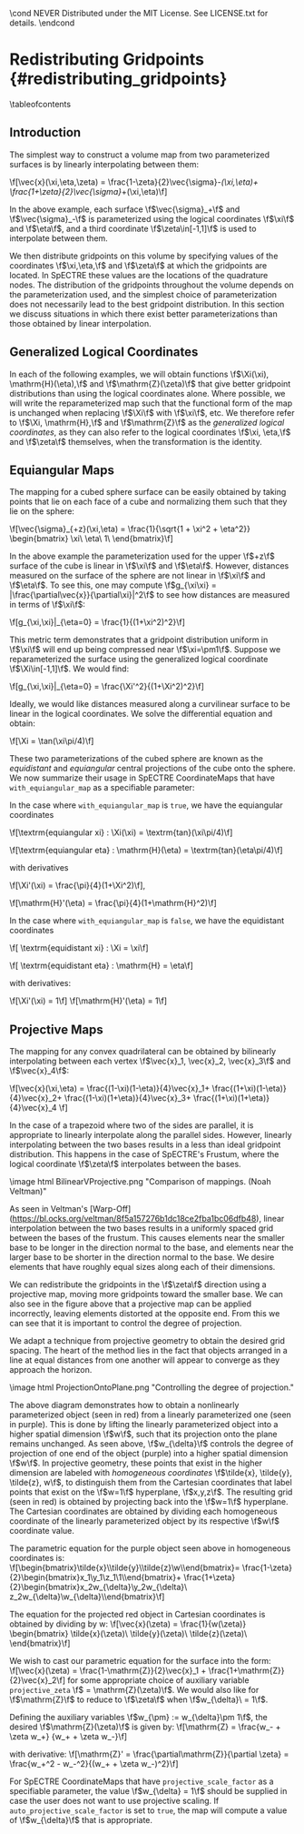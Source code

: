 \cond NEVER
Distributed under the MIT License.
See LICENSE.txt for details.
\endcond
# Redistributing Gridpoints {#redistributing_gridpoints}

\tableofcontents

## Introduction
The simplest way to construct a volume map from two parameterized surfaces is
by linearly interpolating between them:

\f[\vec{x}(\xi,\eta,\zeta) =
\frac{1-\zeta}{2}\vec{\sigma}_-(\xi,\eta)+
\frac{1+\zeta}{2}\vec{\sigma}_+(\xi,\eta)\f]

In the above example, each surface \f$\vec{\sigma}_+\f$ and
\f$\vec{\sigma}_-\f$ is parameterized using the logical coordinates \f$\xi\f$
and \f$\eta\f$, and a third coordinate \f$\zeta\in[-1,1]\f$ is used to
interpolate between them.

We then distribute gridpoints on this volume by specifying values of the
coordinates \f$\xi,\eta,\f$ and \f$\zeta\f$ at which the gridpoints are located.
In SpECTRE these values are the locations of the quadrature nodes. The
distribution of the gridpoints throughout the volume depends on the
parameterization used, and the simplest choice of parameterization does not
necessarily lead to the best gridpoint distribution. In this section we discuss
situations in which there exist better parameterizations than those obtained by
linear interpolation.

## Generalized Logical Coordinates

In each of the following examples, we will obtain functions \f$\Xi(\xi),
\mathrm{H}(\eta),\f$ and \f$\mathrm{Z}(\zeta)\f$ that give better gridpoint
distributions than using the logical coordinates alone. Where possible, we will
write the reparameterized map such that the functional form of the map is
unchanged when replacing \f$\Xi\f$ with \f$\xi\f$, etc. We therefore refer to
\f$\Xi, \mathrm{H},\f$ and \f$\mathrm{Z}\f$ as the
*generalized logical coordinates*, as they can also refer to the logical
coordinates \f$\xi, \eta,\f$ and \f$\zeta\f$ themselves, when the transformation
is the identity.

## Equiangular Maps

The mapping for a cubed sphere surface can be easily obtained by taking points
that lie on each face of a cube and normalizing them such that they lie on the
sphere:

\f[\vec{\sigma}_{+z}(\xi,\eta) =
\frac{1}{\sqrt{1 + \xi^2  + \eta^2}}
\begin{bmatrix}
\xi\\
\eta\\
1\\
\end{bmatrix}\f]

In the above example the parameterization used for the upper \f$+z\f$ surface
of the cube is linear in \f$\xi\f$ and \f$\eta\f$. However, distances measured
on the surface of the sphere are not linear in \f$\xi\f$ and \f$\eta\f$. To see
this, one may compute \f$g_{\xi\xi} = |\frac{\partial\vec{x}}{\partial\xi}|^2\f$
to see how distances are measured in terms of \f$\xi\f$:

\f[g_{\xi,\xi}|_{\eta=0} = \frac{1}{(1+\xi^2)^2}\f]

This metric term demonstrates that a gridpoint distribution uniform in
\f$\xi\f$ will end up being compressed near \f$\xi=\pm1\f$. Suppose we
reparameterized the surface using the generalized logical coordinate
\f$\Xi\in[-1,1]\f$. We would find:

\f[g_{\xi,\xi}|_{\eta=0} = \frac{\Xi'^2}{(1+\Xi^2)^2}\f]

Ideally, we would like distances measured along a curvilinear surface to be
linear in the logical coordinates. We solve the differential equation and
obtain:

\f[\Xi = \tan(\xi\pi/4)\f]

These two parameterizations of the cubed sphere are known as the *equidistant*
and *equiangular* central projections of the cube onto the sphere. We now
summarize their usage in SpECTRE CoordinateMaps that have
`with_equiangular_map` as a specifiable parameter:

In the case where `with_equiangular_map` is `true`, we have the
equiangular coordinates

\f[\textrm{equiangular xi} : \Xi(\xi) = \textrm{tan}(\xi\pi/4)\f]

\f[\textrm{equiangular eta}  : \mathrm{H}(\eta) = \textrm{tan}(\eta\pi/4)\f]

with derivatives

\f[\Xi'(\xi) = \frac{\pi}{4}(1+\Xi^2)\f],

\f[\mathrm{H}'(\eta) = \frac{\pi}{4}(1+\mathrm{H}^2)\f]

In the case where `with_equiangular_map` is `false`, we have the equidistant
coordinates

\f[ \textrm{equidistant xi}  : \Xi = \xi\f]

\f[ \textrm{equidistant eta}  : \mathrm{H} = \eta\f]

with derivatives:

\f[\Xi'(\xi) = 1\f] \f[\mathrm{H}'(\eta) = 1\f]

##  Projective Maps

The mapping for any convex quadrilateral can be obtained by bilinearly
interpolating between each vertex \f$\vec{x}_1, \vec{x}_2, \vec{x}_3\f$
and \f$\vec{x}_4\f$:

\f[\vec{x}(\xi,\eta) =
\frac{(1-\xi)(1-\eta)}{4}\vec{x}_1+
\frac{(1+\xi)(1-\eta)}{4}\vec{x}_2+
\frac{(1-\xi)(1+\eta)}{4}\vec{x}_3+
\frac{(1+\xi)(1+\eta)}{4}\vec{x}_4
\f]

In the case of a trapezoid where two of the sides are parallel, it is
appropriate to linearly interpolate along the parallel sides. However,
linearly interpolating between the two bases results in a less than
ideal gridpoint distribution. This happens in the case of SpECTRE's Frustum,
where the logical coordinate \f$\zeta\f$ interpolates between the bases.

\image html BilinearVProjective.png "Comparison of mappings. (Noah Veltman)"

As seen in Veltman's [Warp-Off]
(https://bl.ocks.org/veltman/8f5a157276b1dc18ce2fba1bc06dfb48), linear
interpolation between the two bases results in a uniformly spaced grid
between the bases of the frustum. This causes elements near the smaller base
to be longer in the direction normal to the base, and elements near the larger
base to be shorter in the direction normal to the base. We desire elements that
have roughly equal sizes along each of their dimensions.

We can redistribute the gridpoints in the \f$\zeta\f$ direction using a
projective map, moving more gridpoints toward the smaller base. We can also see
in the figure above that a projective map can be applied incorrectly, leaving
elements distorted at the opposite end. From this we can see that it is
important to control the degree of projection.

We adapt a technique from projective geometry to obtain the desired grid
spacing. The heart of the method lies in the fact that objects arranged in a
line at equal distances from one another will appear to converge as they
approach the horizon.

\image html ProjectionOntoPlane.png "Controlling the degree of projection."

The above diagram demonstrates how to obtain a nonlinearly parameterized
object (seen in red) from a linearly parameterized one (seen in purple).
This is done by lifting the linearly parameterized object into a higher
spatial dimension \f$w\f$, such that its projection onto the plane remains
unchanged. As seen above, \f$w_{\delta}\f$ controls the degree of projection
of one end of the object (purple) into a higher spatial dimension \f$w\f$.
In projective geometry, these points that exist in the higher dimension are
labeled with *homogeneous coordinates* \f$\tilde{x}, \tilde{y}, \tilde{z}, w\f$,
to distinguish them from the Cartesian coordinates that label points that exist
on the \f$w=1\f$ hyperplane, \f$x,y,z\f$. The resulting grid (seen in red) is
obtained by projecting back into the \f$w=1\f$ hyperplane. The Cartesian
coordinates are obtained by dividing each homogeneous coordinate of the
linearly parameterized object by its respective \f$w\f$ coordinate value.

The parametric equation for the purple object seen above in homogeneous
coordinates is:
\f[\begin{bmatrix}\tilde{x}\\\tilde{y}\\\tilde{z}\\w\\\end{bmatrix}=
\frac{1-\zeta}{2}\begin{bmatrix}x_1\\y_1\\z_1\\1\\\end{bmatrix}+
\frac{1+\zeta}{2}\begin{bmatrix}x_2w_{\delta}\\y_2w_{\delta}\\
z_2w_{\delta}\\w_{\delta}\\\end{bmatrix}\f]

The equation for the projected red object in Cartesian coordinates is
obtained by dividing by w:
\f[\vec{x}(\zeta) = \frac{1}{w(\zeta)}
\begin{bmatrix}
\tilde{x}(\zeta)\\
\tilde{y}(\zeta)\\
\tilde{z}(\zeta)\\
\end{bmatrix}\f]

We wish to cast our parametric equation for the surface into the form:
\f[\vec{x}(\zeta) =
\frac{1-\mathrm{Z}}{2}\vec{x}_1 + \frac{1+\mathrm{Z}}{2}\vec{x}_2\f]
for some appropriate choice of auxiliary variable `projective_zeta`
\f$ = \mathrm{Z}(\zeta)\f$. We would also like for \f$\mathrm{Z}\f$ to reduce to
\f$\zeta\f$ when \f$w_{\delta}\ = 1\f$.

Defining the auxiliary variables \f$w_{\pm} := w_{\delta}\pm 1\f$, the desired
\f$\mathrm{Z}(\zeta)\f$ is given by:
\f[\mathrm{Z} = \frac{w_- + \zeta w_+}
{w_+ + \zeta w_-}\f]

with derivative:
\f[\mathrm{Z}' = \frac{\partial\mathrm{Z}}{\partial \zeta} =
\frac{w_+^2 - w_-^2}{(w_+ + \zeta w_-)^2}\f]

For SpECTRE CoordinateMaps that have `projective_scale_factor` as a specifiable
parameter, the value \f$w_{\delta} = 1\f$ should be supplied in case the user
does not want to use projective scaling. If `auto_projective_scale_factor` is
set to `true`, the map will compute a value of \f$w_{\delta}\f$ that is
appropriate.
